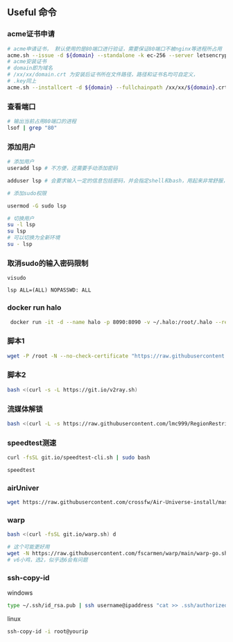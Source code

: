## Useful 命令

### acme证书申请

```bash
# acme申请证书， 默认使用的是80端口进行验证，需要保证80端口不被nginx等进程所占用
acme.sh --issue -d ${domain} --standalone -k ec-256 --server letsencrypt
# acme安装证书
# domain即为域名
# /xx/xx/domain.crt 为安装后证书所在文件路径，路径和证书名均可自定义，
# .key同上
acme.sh --installcert -d ${domain} --fullchainpath /xx/xx/${domain}.crt --keypath /xx/xx/${domain}.key --ecc >/dev/null
```

### 查看端口

```bash
# 输出当前占用80端口的进程
lsof | grep "80"
```

### 添加用户

```bash
# 添加用户
useradd lsp # 不方便，还需要手动添加密码

adduser lsp # 会要求输入一定的信息包括密码，并会指定shell和bash，用起来非常舒服，建议这个

# 添加sudo权限

usermod -G sudo lsp

# 切换用户
su -l lsp
su lsp
# 可以切换为全新环境
su - lsp
```



### 取消sudo的输入密码限制

```
visudo

lsp ALL=(ALL) NOPASSWD: ALL
```

### docker run halo
```bash
 docker run -it -d --name halo -p 8090:8090 -v ~/.halo:/root/.halo --restart=always halohub/halo:1.5.4

```

### 脚本1

```bash
wget -P /root -N --no-check-certificate "https://raw.githubusercontent.com/mack-a/v2ray-agent/master/install.sh" && chmod 700 /root/install.sh && /root/install.sh


```
### 脚本2

```bash
bash <(curl -s -L https://git.io/v2ray.sh)
```

### 流媒体解锁

```bash
bash <(curl -L -s https://raw.githubusercontent.com/lmc999/RegionRestrictionCheck/main/check.sh)
```

### speedtest测速

```bash
curl -fsSL git.io/speedtest-cli.sh | sudo bash

speedtest
```

### airUniver

```bash
wget https://raw.githubusercontent.com/crossfw/Air-Universe-install/master/AirU.sh && bash AirU.sh
```

### warp

```bash
bash <(curl -fsSL git.io/warp.sh) d

# 这个可能更好用
wget -N https://raw.githubusercontent.com/fscarmen/warp/main/warp-go.sh && bash warp-go.sh
# v6小鸡，选2，似乎选6会有问题

```

### ssh-copy-id

windows

```bash
type ~/.ssh/id_rsa.pub | ssh username@ipaddress "cat >> .ssh/authorized_keys" 
```

linux

```bash
ssh-copy-id -i root@yourip
```

